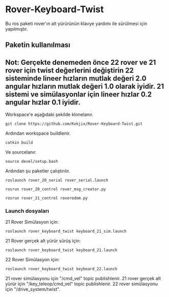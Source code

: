 # Rover-Keyboard-Twist
Bu ros paketi rover'ın alt yürürünün klavye yardımı ile sürülmesi için yapılmıştır.
## Paketin kullanılması

## Not: Gerçekte denemeden önce 22 rover ve 21 rover için twist değerlerini değiştirin 22 sisteminde lineer hızların mutlak değeri 2.0 angular hızların mutlak değeri 1.0 olarak iyidir. 21 sistemi ve simülasyonlar için lineer hızlar 0.2 angular hızlar 0.1 iyidir.

Workspace'e aşağıdaki şekilde klonelanır.
```
git clone https://github.com/Kokjix/Rover-Keyboard-Twist.git
```
Ardından workspace buildlenir.
```
catkin build
```
Ve sourcelanır.
```
source devel/setup.bash
```
Ardından şu paketler çalıştırılır.
```
roslaunch rover_20_serial rover_serial.launch
```
```
rosrun rover_20_control rover_msg_creator.py
```
```
rosrun rover_21_control roverodom.py
```
### Launch dosyaları
21 Rover Simülasyon için:
```
roslaunch rover_keyboard_twist keyboard_21_sim.launch
```
21 Rover gerçek alt yürür sürüş için:
```
roslaunch rover_keyboard_twist keyboard_21.launch
```
22 Rover Simülasyon için:
```
roslaunch rover_keyboard_twist keyboard_22.launch
```

21 rover simülasyonu için "/cmd_vel" topic publishlenir. 21 rover gerçek alt yürür için "/key_teleop/cmd_vel" topic publishlenir. 22 rover simülasyonu için "/drive_system/twist".

